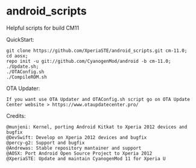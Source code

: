 android_scripts
===============

Helpful scripts for build CM11

QuickStart:

    git clone https://github.com/XperiaSTE/android_scripts.git cm-11.0;
    cd aosx;
    repo init -u git://github.com/CyanogenMod/android -b cm-11.0;
    ./Update.sh;
    ./OTAConfig.sh
    ./CompileROM.sh

OTA Updater:

	If you want use OTA Updater and OTAConfig.sh script go on OTA Update Center website > https://www.otaupdatecenter.pro/

Credits:
    
    @munjeni: Kernel, porting Android Kitkat to Xperia 2012 devices and bugfix
    @DevSwift: Develop on Xperia 2012 devices and bugfix
    @percy-g2: Support and bugfix
    @Andrewas: Stable repository mantainer and support
    @AOSX: Port Android Open Source Project to Xperia 2012
    @XperiaSTE: Update and maintain CyanogenMod 11 for Xperia U
